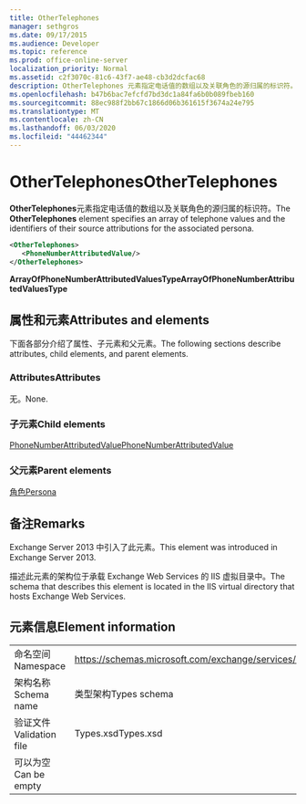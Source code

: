 ```yaml
---
title: OtherTelephones
manager: sethgros
ms.date: 09/17/2015
ms.audience: Developer
ms.topic: reference
ms.prod: office-online-server
localization_priority: Normal
ms.assetid: c2f3070c-81c6-43f7-ae48-cb3d2dcfac68
description: OtherTelephones 元素指定电话值的数组以及关联角色的源归属的标识符。
ms.openlocfilehash: b47b6bac7efcfd7bd3dc1a84fa6b0b089fbeb160
ms.sourcegitcommit: 88ec988f2bb67c1866d06b361615f3674a24e795
ms.translationtype: MT
ms.contentlocale: zh-CN
ms.lasthandoff: 06/03/2020
ms.locfileid: "44462344"
---
```

# <a name="othertelephones"></a><span data-ttu-id="1c370-103">OtherTelephones</span><span class="sxs-lookup"><span data-stu-id="1c370-103">OtherTelephones</span></span>

<span data-ttu-id="1c370-104">**OtherTelephones**元素指定电话值的数组以及关联角色的源归属的标识符。</span><span class="sxs-lookup"><span data-stu-id="1c370-104">The **OtherTelephones** element specifies an array of telephone values and the identifiers of their source attributions for the associated persona.</span></span> 
  
```XML
<OtherTelephones>
   <PhoneNumberAttributedValue/>
</OtherTelephones>

```

 <span data-ttu-id="1c370-105">**ArrayOfPhoneNumberAttributedValuesType**</span><span class="sxs-lookup"><span data-stu-id="1c370-105">**ArrayOfPhoneNumberAttributedValuesType**</span></span>
## <a name="attributes-and-elements"></a><span data-ttu-id="1c370-106">属性和元素</span><span class="sxs-lookup"><span data-stu-id="1c370-106">Attributes and elements</span></span>

<span data-ttu-id="1c370-107">下面各部分介绍了属性、子元素和父元素。</span><span class="sxs-lookup"><span data-stu-id="1c370-107">The following sections describe attributes, child elements, and parent elements.</span></span>
  
### <a name="attributes"></a><span data-ttu-id="1c370-108">Attributes</span><span class="sxs-lookup"><span data-stu-id="1c370-108">Attributes</span></span>

<span data-ttu-id="1c370-109">无。</span><span class="sxs-lookup"><span data-stu-id="1c370-109">None.</span></span>
  
### <a name="child-elements"></a><span data-ttu-id="1c370-110">子元素</span><span class="sxs-lookup"><span data-stu-id="1c370-110">Child elements</span></span>

[<span data-ttu-id="1c370-111">PhoneNumberAttributedValue</span><span class="sxs-lookup"><span data-stu-id="1c370-111">PhoneNumberAttributedValue</span></span>](phonenumberattributedvalue.md)
  
### <a name="parent-elements"></a><span data-ttu-id="1c370-112">父元素</span><span class="sxs-lookup"><span data-stu-id="1c370-112">Parent elements</span></span>

[<span data-ttu-id="1c370-113">角色</span><span class="sxs-lookup"><span data-stu-id="1c370-113">Persona</span></span>](persona.md)
  
## <a name="remarks"></a><span data-ttu-id="1c370-114">备注</span><span class="sxs-lookup"><span data-stu-id="1c370-114">Remarks</span></span>

<span data-ttu-id="1c370-115">Exchange Server 2013 中引入了此元素。</span><span class="sxs-lookup"><span data-stu-id="1c370-115">This element was introduced in Exchange Server 2013.</span></span>
  
<span data-ttu-id="1c370-116">描述此元素的架构位于承载 Exchange Web Services 的 IIS 虚拟目录中。</span><span class="sxs-lookup"><span data-stu-id="1c370-116">The schema that describes this element is located in the IIS virtual directory that hosts Exchange Web Services.</span></span>
  
## <a name="element-information"></a><span data-ttu-id="1c370-117">元素信息</span><span class="sxs-lookup"><span data-stu-id="1c370-117">Element information</span></span>

|||
|:-----|:-----|
|<span data-ttu-id="1c370-118">命名空间</span><span class="sxs-lookup"><span data-stu-id="1c370-118">Namespace</span></span>  <br/> |https://schemas.microsoft.com/exchange/services/2006/types  <br/> |
|<span data-ttu-id="1c370-119">架构名称</span><span class="sxs-lookup"><span data-stu-id="1c370-119">Schema name</span></span>  <br/> |<span data-ttu-id="1c370-120">类型架构</span><span class="sxs-lookup"><span data-stu-id="1c370-120">Types schema</span></span>  <br/> |
|<span data-ttu-id="1c370-121">验证文件</span><span class="sxs-lookup"><span data-stu-id="1c370-121">Validation file</span></span>  <br/> |<span data-ttu-id="1c370-122">Types.xsd</span><span class="sxs-lookup"><span data-stu-id="1c370-122">Types.xsd</span></span>  <br/> |
|<span data-ttu-id="1c370-123">可以为空</span><span class="sxs-lookup"><span data-stu-id="1c370-123">Can be empty</span></span>  <br/> ||
   

